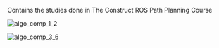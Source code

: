 Contains the studies done in The Construct ROS Path Planning Course

![algo_comp_1_2](https://user-images.githubusercontent.com/25280664/139452478-5a59fa88-9860-48b8-8dd6-84dc0e310354.gif)

![algo_comp_3_6](https://user-images.githubusercontent.com/25280664/139453911-85890a3c-56e1-440a-b11d-1a572ad0428d.gif)

